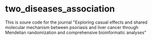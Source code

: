 # two_diseases_association
This is soure code for the journal "Exploring casual effects and shared molecular mechanism between psoriasis and liver cancer through Mendelian randomization and comprehensive bioinformatic analyses"
